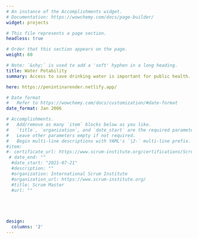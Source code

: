 ```yaml
---
# An instance of the Accomplishments widget.
# Documentation: https://wowchemy.com/docs/page-builder/
widget: projects

# This file represents a page section.
headless: true

# Order that this section appears on the page.
weight: 60

# Note: `&shy;` is used to add a 'soft' hyphen in a long heading.
title: Water Potability
summary: Access to save drinking water is important for public health. According to the world health organization can improved water supply and sanitation and better management of water resources boost the economic growth and contribute to poverty reduction. The project proposal page can be downloaded  [here](https://drive.google.com/drive/u/0/folders/12YFpusY2OERxQGmdAmvKhhzSsjZMR_9I). The link to the kaggale notebook is [here](https://www.kaggle.com/penintinarenderreddy/water-potability-naren).

here: https://penintinarender.netlify.app/

# Date format
#   Refer to https://wowchemy.com/docs/customization/#date-format
date_format: Jan 2006

# Accomplishments.
#   Add/remove as many `item` blocks below as you like.
#   `title`, `organization`, and `date_start` are the required parameters.
#   Leave other parameters empty if not required.
#   Begin multi-line descriptions with YAML's `|2-` multi-line prefix.
#item:
#- certificate_url: https://www.scrum-institute.org/certifications/Scrum-Institute.Org-SMAC8725d05dbd-38647653935477.pdf
 # date_end: ""
  #date_start: "2021-07-21"
  #description: ""
  #organization: International Scrum Institute
  #organization_url: https://www.scrum-institute.org/
  #title: Scrum Master
  #url: ""





design:
  columns: '2' 
---
```

